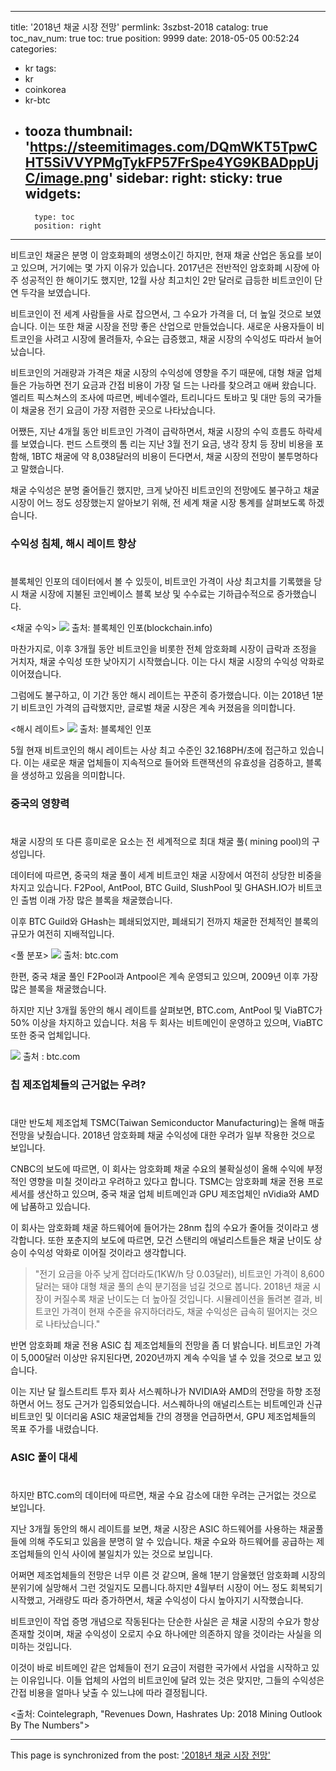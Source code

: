 
---
title: '2018년 채굴 시장 전망'
permlink: 3szbst-2018
catalog: true
toc_nav_num: true
toc: true
position: 9999
date: 2018-05-05 00:52:24
categories:
- kr
tags:
- kr
- coinkorea
- kr-btc
- tooza
thumbnail: 'https://steemitimages.com/DQmWKT5TpwCHT5SiVVYPMgTykFP57FrSpe4YG9KBADppUjC/image.png'
sidebar:
    right:
        sticky: true
widgets:
    -
        type: toc
        position: right
---


비트코인 채굴은 분명 이 암호화폐의 생명소이긴 하지만, 현재 채굴 산업은 동요를 보이고 있으며, 거기에는 몇 가지 이유가 있습니다. 2017년은 전반적인 암호화폐 시장에 아주 성공적인 한 해이기도 했지만, 12월 사상 최고치인 2만 달러로 급등한 비트코인이 단연 두각을 보였습니다. 

비트코인이 전 세계 사람들을 사로 잡으면서, 그 수요가 가격을 더, 더 높일 것으로 보였습니다.  이는 또한 채굴 시장을 전망 좋은 산업으로 만들었습니다. 새로운 사용자들이 비트코인을 사려고 시장에 몰려들자, 수요는 급증했고, 채굴 시장의 수익성도 따라서 늘어났습니다. 

비트코인의 거래량과 가격은 채굴 시장의 수익성에 영향을 주기 때문에, 대형 채굴 업체들은 가능하면 전기 요금과 간접 비용이 가장 덜 드는 나라를 찾으려고 애써 왔습니다. 엘리트 픽스쳐스의  조사에 따르면, 베네수엘라, 트리니다드 토바고 및 대만 등의 국가들이 채굴용 전기 요금이 가장 저렴한 곳으로 나타났습니다.

어쨌든, 지난 4개월 동안 비트코인 가격이 급락하면서, 채굴 시장의 수익 흐름도 하락세를 보였습니다.  펀드 스트랫의 톰 리는 지난 3월 전기 요금, 냉각 장치 등 장비 비용을 포함해, 1BTC 채굴에 약 8,038달러의 비용이 든다면서, 채굴 시장의 전망이 불투명하다고 말했습니다. 

채굴 수익성은 분명 줄어들긴 했지만, 크게 낮아진 비트코인의 전망에도 불구하고 채굴 시장이 어느 정도 성장했는지 알아보기 위해, 전 세계 채굴 시장 통계를 살펴보도록 하겠습니다.

### 수익성 침체, 해시 레이트 향상
#
블록체인 인포의 데이터에서 볼 수 있듯이, 비트코인 가격이 사상 최고치를 기록했을 당시 채굴 시장에 지불된 코인베이스 블록 보상 및 수수료는 기하급수적으로 증가했습니다. 

<채굴 수익>
![](https://steemitimages.com/DQmWKT5TpwCHT5SiVVYPMgTykFP57FrSpe4YG9KBADppUjC/image.png)
출처: 블록체인 인포(blockchain.info)

마찬가지로, 이후 3개월 동안 비트코인을 비롯한 전체 암호화폐 시장이 급락과 조정을 거치자, 채굴 수익성 또한 낮아지기 시작했습니다. 이는 다시 채굴 시장의 수익성 악화로 이어졌습니다. 

그럼에도 불구하고, 이 기간 동안 해시 레이트는 꾸준히 증가했습니다. 이는 2018년 1분기 비트코인 가격의 급락했지만, 글로벌 채굴 시장은 계속 커졌음을 의미합니다.

<해시 레이트>
![](https://steemitimages.com/DQmQbFUXu5ZdpwsngVUFsX7hAxkwbDzhjLX4g4qPJxEXByh/image.png)
출처: 블록체인 인포

5월 현재 비트코인의 해시 레이트는 사상 최고 수준인 32.168PH/초에 접근하고 있습니다.  이는 새로운 채굴 업체들이 지속적으로 들어와 트랜잭션의 유효성을 검증하고, 블록을 생성하고 있음을 의미합니다. 

### 중국의 영향력
#
채굴 시장의 또 다른 흥미로운 요소는 전 세계적으로 최대 채굴 풀( mining pool)의 구성입니다.

데이터에 따르면, 중국의 채굴 풀이 세계 비트코인 채굴 시장에서 여전히 상당한 비중을 차지고 있습니다.  F2Pool, AntPool, BTC Guild, SlushPool 및 GHASH.IO가 비트코인 출범 이래 가장 많은 블록을 채굴했습니다.

이후 BTC Guild와 GHash는 폐쇄되었지만, 폐쇄되기 전까지 채굴한 전체적인 블록의 규모가 여전히 지배적입니다. 

<풀 분포>
![](https://steemitimages.com/DQmbKunJZq9ywhtrmSqyYLm5xPm1EBfnJAycWfB4N4RoTit/image.png)
출처: btc.com

한편, 중국 채굴 풀인 F2Pool과 Antpool은 계속 운영되고 있으며, 2009년 이후 가장 많은 블록을 채굴했습니다. 

하지만 지난 3개월 동안의 해시 레이트를 살펴보면, BTC.com, AntPool 및 ViaBTC가 50% 이상을 차지하고 있습니다. 처음 두 회사는 비트메인이 운영하고 있으며, ViaBTC 또한 중국 업체입니다. 

![](https://steemitimages.com/DQmXtFZoQjwwDmdccPpdQZsbw4H2myrPWtw5rn4pBuT2Mmg/image.png)
출처 : btc.com

### 칩 제조업체들의 근거없는 우려?
#

대만 반도체 제조업체 TSMC(Taiwan Semiconductor Manufacturing)는 올해 매출 전망을 낮췄습니다.  2018년 암호화폐 채굴 수익성에 대한 우려가 일부 작용한 것으로 보입니다. 

CNBC의 보도에 따르면, 이 회사는 암호화폐 채굴 수요의 불확실성이 올해 수익에 부정적인 영향을 미칠 것이라고 우려하고 있다고 합니다.  TSMC는 암호화폐 채굴 전용 프로세서를 생산하고 있으며, 중국 채굴 업체 비트메인과 GPU 제조업체인 nVidia와 AMD에 납품하고 있습니다. 

이 회사는 암호화폐 채굴 하드웨어에 들어가는 28nm 칩의 수요가 줄어들 것이라고 생각합니다.  또한 포춘지의 보도에 따르면,  모건 스탠리의 애널리스트들은 채굴 난이도 상승이 수익성 악화로 이어질 것이라고 생각합니다. 

>"전기 요금을 아주 낮게 잡더라도(1KW/h 당 0.03달러), 비트코인 가격이 8,600달러는 돼야 대형 채굴 풀의 손익 분기점을 넘길 것으로 봅니다. 2018년 채굴 시장이 커질수록 채굴 난이도는 더 높아질 것입니다.  시뮬레이션을 돌려본 결과, 비트코인 가격이 현재 수준을 유지하더라도, 채굴 수익성은 급속히 떨어지는 것으로 나타났습니다." 

반면 암호화폐 채굴 전용 ASIC 칩 제조업체들의 전망을 좀 더 밝습니다.  비트코인 가격이 5,000달러 이상만 유지된다면, 2020년까지 계속 수익을 낼 수 있을 것으로 보고 있습니다.

이는 지난 달 월스트리트 투자 회사 서스퀘하나가 NVIDIA와 AMD의 전망을 하향 조정하면서 어느 정도 근거가 입증되었습니다.  서스퀘하나의 애널리스트는 비트메인과 신규 비트코인 및 이더리움 ASIC 채굴업체들 간의 경쟁을 언급하면서, GPU 제조업체들의 목표 주가를 내렸습니다. 

### ASIC 풀이 대세
#
하지만 BTC.com의 데이터에 따르면,  채굴 수요 감소에 대한 우려는 근거없는 것으로 보입니다.

지난 3개월 동안의 해시 레이트를 보면, 채굴 시장은 ASIC 하드웨어를 사용하는 채굴풀들에 의해 주도되고 있음을 분명히 알 수 있습니다.  채굴 수요와 하드웨어를 공급하는 제조업체들의 인식 사이에  불일치가 있는 것으로 보입니다.

어쩌면 제조업체들의 전망은 너무 이른 것 같으며, 올해 1분기 암울했던 암호화폐 시장의 분위기에 실망해서 그런 것일지도 모릅니다.하지만 4월부터 시장이 어느 정도 회복되기 시작했고, 거래량도 따라 증가하면서, 채굴 수익성이 다시 높아지기 시작했습니다. 

비트코인이 작업 증명 개념으로 작동된다는 단순한 사실은 곧 채굴 시장의 수요가 항상 존재할 것이며, 채굴 수익성이 오로지 수요 하나에만 의존하지 않을 것이라는 사실을 의미하는 것입니다. 

이것이 바로 비트메인 같은 업체들이 전기 요금이 저렴한 국가에서 사업을 시작하고 있는 이유입니다.  이들 업체의 사업의 비트코인에 달려 있는 것은 맞지만, 그들의 수익성은 간접 비용을 얼마나 낮출 수 있느냐에 따라 결정됩니다.

<출처: Cointelegraph, "Revenues Down, Hashrates Up: 2018 Mining Outlook By The Numbers">

- - -

This page is synchronized from the post: ['2018년 채굴 시장 전망'](https://steemit.com/@pius.pius/3szbst-2018)
